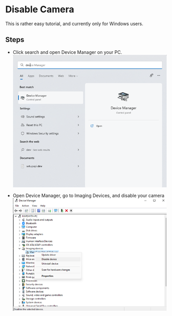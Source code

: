 # Disable Camera
This is rather easy tutorial, and currently only for Windows users.

## Steps
- Click search and open Device Manager on your PC.
![search](res/search_devman.png)

- Open Device Manager, go to Imaging Devices, and disable your camera
![Device Manager](res/devman_disable.png)
